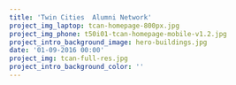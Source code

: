 ```yaml
---
title: 'Twin Cities  Alumni Network'
project_img_laptop: tcan-homepage-800px.jpg
project_img_phone: t50i01-tcan-homepage-mobile-v1.2.jpg
project_intro_background_image: hero-buildings.jpg
date: '01-09-2016 00:00'
project_img: tcan-full-res.jpg
project_intro_background_color: ''
---
```


